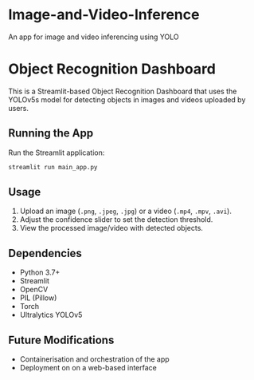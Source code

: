 # Image-and-Video-Inference
An app for image and video inferencing using YOLO

# Object Recognition Dashboard

This is a Streamlit-based Object Recognition Dashboard that uses the YOLOv5s model for detecting objects in images and videos uploaded by users.

## Running the App

Run the Streamlit application:
```sh
streamlit run main_app.py
```

## Usage
1. Upload an image (`.png`, `.jpeg`, `.jpg`) or a video (`.mp4`, `.mpv`, `.avi`).
2. Adjust the confidence slider to set the detection threshold.
3. View the processed image/video with detected objects.

## Dependencies
- Python 3.7+
- Streamlit
- OpenCV
- PIL (Pillow)
- Torch
- Ultralytics YOLOv5

## Future Modifications
- Containerisation and orchestration of the app
- Deployment on on a web-based interface


